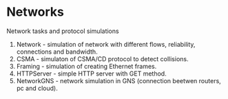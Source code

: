 # Networks
Network tasks and protocol simulations
1. Network - simulation of network with different flows, reliability, connections and bandwidth.
2. CSMA - simulaton of CSMA/CD protocol to detect collisions.
3. Framing - simulation of creating Ethernet frames.
4. HTTPServer - simple HTTP server with GET method.
5. NetworkGNS - network simulation in GNS (connection beetwen routers, pc and cloud).
